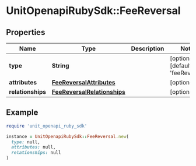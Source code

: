 # UnitOpenapiRubySdk::FeeReversal

## Properties

| Name | Type | Description | Notes |
| ---- | ---- | ----------- | ----- |
| **type** | **String** |  | [optional][default to &#39;feeReversal&#39;] |
| **attributes** | [**FeeReversalAttributes**](FeeReversalAttributes.md) |  | [optional] |
| **relationships** | [**FeeReversalRelationships**](FeeReversalRelationships.md) |  | [optional] |

## Example

```ruby
require 'unit_openapi_ruby_sdk'

instance = UnitOpenapiRubySdk::FeeReversal.new(
  type: null,
  attributes: null,
  relationships: null
)
```

